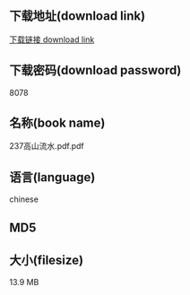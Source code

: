## 下载地址(download link)
[下载链接 download link](https://tutu365.netlify.app/?s=237%E9%AB%98%E5%B1%B1%E6%B5%81%E6%B0%B4.pdf)

## 下载密码(download password)
8078

## 名称(book name)
237高山流水.pdf.pdf

## 语言(language)
chinese

## MD5


## 大小(filesize)
13.9 MB
